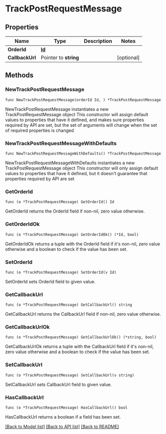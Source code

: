# TrackPostRequestMessage

## Properties

Name | Type | Description | Notes
------------ | ------------- | ------------- | -------------
**OrderId** | [**Id**](Id.md) |  | 
**CallbackUrl** | Pointer to **string** |  | [optional] 

## Methods

### NewTrackPostRequestMessage

`func NewTrackPostRequestMessage(orderId Id, ) *TrackPostRequestMessage`

NewTrackPostRequestMessage instantiates a new TrackPostRequestMessage object
This constructor will assign default values to properties that have it defined,
and makes sure properties required by API are set, but the set of arguments
will change when the set of required properties is changed

### NewTrackPostRequestMessageWithDefaults

`func NewTrackPostRequestMessageWithDefaults() *TrackPostRequestMessage`

NewTrackPostRequestMessageWithDefaults instantiates a new TrackPostRequestMessage object
This constructor will only assign default values to properties that have it defined,
but it doesn't guarantee that properties required by API are set

### GetOrderId

`func (o *TrackPostRequestMessage) GetOrderId() Id`

GetOrderId returns the OrderId field if non-nil, zero value otherwise.

### GetOrderIdOk

`func (o *TrackPostRequestMessage) GetOrderIdOk() (*Id, bool)`

GetOrderIdOk returns a tuple with the OrderId field if it's non-nil, zero value otherwise
and a boolean to check if the value has been set.

### SetOrderId

`func (o *TrackPostRequestMessage) SetOrderId(v Id)`

SetOrderId sets OrderId field to given value.


### GetCallbackUrl

`func (o *TrackPostRequestMessage) GetCallbackUrl() string`

GetCallbackUrl returns the CallbackUrl field if non-nil, zero value otherwise.

### GetCallbackUrlOk

`func (o *TrackPostRequestMessage) GetCallbackUrlOk() (*string, bool)`

GetCallbackUrlOk returns a tuple with the CallbackUrl field if it's non-nil, zero value otherwise
and a boolean to check if the value has been set.

### SetCallbackUrl

`func (o *TrackPostRequestMessage) SetCallbackUrl(v string)`

SetCallbackUrl sets CallbackUrl field to given value.

### HasCallbackUrl

`func (o *TrackPostRequestMessage) HasCallbackUrl() bool`

HasCallbackUrl returns a boolean if a field has been set.


[[Back to Model list]](../README.md#documentation-for-models) [[Back to API list]](../README.md#documentation-for-api-endpoints) [[Back to README]](../README.md)


